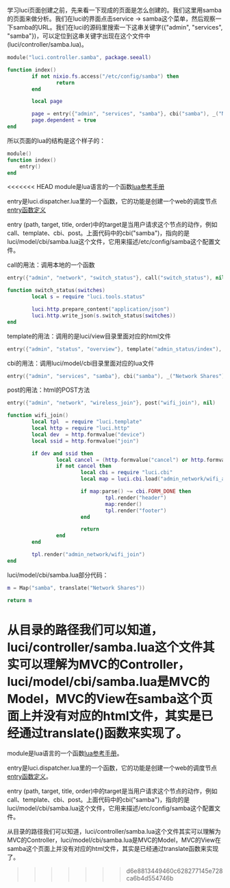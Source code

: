 学习luci页面创建之前，先来看一下现成的页面是怎么创建的。我们这里用samba的页面来做分析。我们在luci的界面点击service -> samba这个菜单，然后观察一下samba的URL。我们在luci的源码里搜索一下这串关键字({"admin", "services", "samba"})，可以定位到这串关键字出现在这个文件中(luci/controller/samba.lua)。   
```lua
module("luci.controller.samba", package.seeall)

function index()
        if not nixio.fs.access("/etc/config/samba") then
                return
        end

        local page

        page = entry({"admin", "services", "samba"}, cbi("samba"), _("Network Shares"))
        page.dependent = true
end
```
所以页面的lua的结构是这个样子的：
```lua
module()
function index()
    entry()
end
```
<<<<<<< HEAD
module是lua语言的一个函数[lua参考手册](http://www.lua.org/manual/5.1/manual.html#pdf-module)

entry是luci.dispatcher.lua里的一个函数，它的功能是创建一个web的调度节点[entry函数定义](https://htmlpreview.github.io/?https://raw.githubusercontent.com/openwrt/luci/master/documentation/api/modules/luci.dispatcher.html#entry)

entry (path, target, title, order)中的target是当用户请求这个节点的动作，例如call、template、cbi、post。上面代码中的cbi("samba")，指向的是luci/model/cbi/samba.lua这个文件，它用来描述/etc/config/samba这个配置文件。

call的用法：调用本地的一个函数
```lua
entry({"admin", "network", "switch_status"}, call("switch_status"), nil)

function switch_status(switches)
        local s = require "luci.tools.status"

        luci.http.prepare_content("application/json")
        luci.http.write_json(s.switch_status(switches))
end
```

template的用法：调用的是luci/view目录里面对应的html文件
```lua
entry({"admin", "status", "overview"}, template("admin_status/index"), _("Overview"), 1)
```

cbi的用法：调用luci/model/cbi目录里面对应的lua文件
```lua
entry({"admin", "services", "samba"}, cbi("samba"), _("Network Shares"))
```

post的用法：html的POST方法
```lua
entry({"admin", "network", "wireless_join"}, post("wifi_join"), nil)

function wifi_join()
        local tpl  = require "luci.template"
        local http = require "luci.http"
        local dev  = http.formvalue("device")
        local ssid = http.formvalue("join")

        if dev and ssid then
                local cancel = (http.formvalue("cancel") or http.formvalue("cbi.cancel"))
                if not cancel then
                        local cbi = require "luci.cbi"
                        local map = luci.cbi.load("admin_network/wifi_add")[1]

                        if map:parse() ~= cbi.FORM_DONE then
                                tpl.render("header")
                                map:render()
                                tpl.render("footer")
                        end

                        return
                end
        end

        tpl.render("admin_network/wifi_join")
end
```

luci/model/cbi/samba.lua部分代码：
```lua
m = Map("samba", translate("Network Shares"))

return m
```


从目录的路径我们可以知道，luci/controller/samba.lua这个文件其实可以理解为MVC的Controller，luci/model/cbi/samba.lua是MVC的Model，MVC的View在samba这个页面上并没有对应的html文件，其实是已经通过translate()函数来实现了。
=======
module是lua语言的一个函数[lua参考手册](http://www.lua.org/manual/5.1/manual.html#pdf-module)。

entry是luci.dispatcher.lua里的一个函数，它的功能是创建一个web的调度节点[entry函数定义](https://htmlpreview.github.io/?https://raw.githubusercontent.com/openwrt/luci/master/documentation/api/modules/luci.dispatcher.html#entry)。

entry (path, target, title, order)中的target是当用户请求这个节点的动作，例如call、template、cbi、post。上面代码中的cbi("samba")，指向的是luci/model/cbi/samba.lua这个文件，它用来描述/etc/config/samba这个配置文件。

从目录的路径我们可以知道，luci/controller/samba.lua这个文件其实可以理解为MVC的Controller，luci/model/cbi/samba.lua是MVC的Model，MVC的View在samba这个页面上并没有对应的html文件，其实是已经通过translate函数来实现了。
>>>>>>> d6e8813449460c628277145e728ca6b4d554746b
